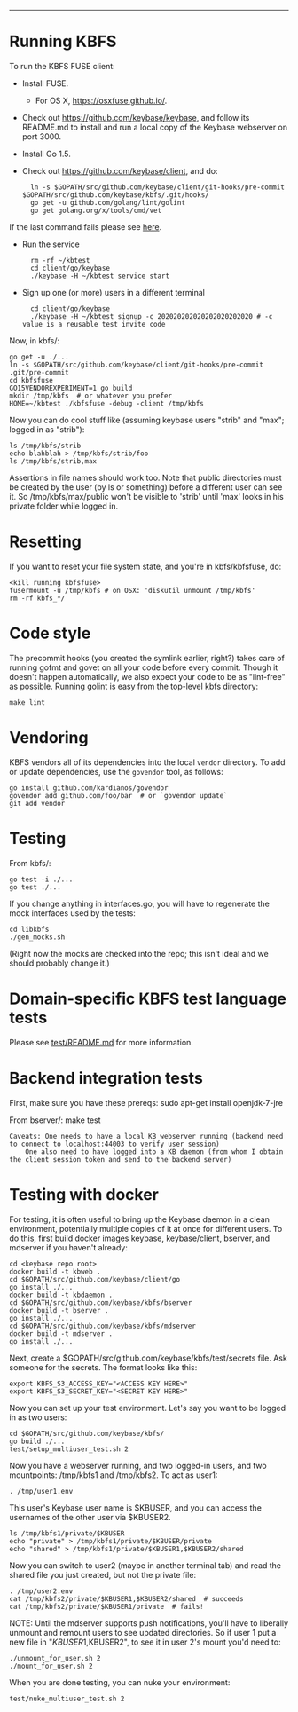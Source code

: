 -----------------------------

# Running KBFS

To run the KBFS FUSE client:

* Install FUSE.
  - For OS X, https://osxfuse.github.io/.
* Check out https://github.com/keybase/keybase, and follow its
  README.md to install and run a local copy of the Keybase webserver
  on port 3000.
* Install Go 1.5.

* Check out https://github.com/keybase/client, and do:

        ln -s $GOPATH/src/github.com/keybase/client/git-hooks/pre-commit $GOPATH/src/github.com/keybase/kbfs/.git/hooks/
        go get -u github.com/golang/lint/golint
        go get golang.org/x/tools/cmd/vet

If the last command fails please see [here](https://groups.google.com/forum/#!msg/golang-nuts/lz0nPiUwfUk/E92u9uZhMHYJ).

* Run the service

        rm -rf ~/kbtest
        cd client/go/keybase
        ./keybase -H ~/kbtest service start

* Sign up one (or more) users in a different terminal

        cd client/go/keybase
        ./keybase -H ~/kbtest signup -c 202020202020202020202020 # -c value is a reusable test invite code

Now, in kbfs/:

    go get -u ./...
    ln -s $GOPATH/src/github.com/keybase/client/git-hooks/pre-commit .git/pre-commit
    cd kbfsfuse
    GO15VENDOREXPERIMENT=1 go build
    mkdir /tmp/kbfs  # or whatever you prefer
    HOME=~/kbtest ./kbfsfuse -debug -client /tmp/kbfs

Now you can do cool stuff like (assuming keybase users "strib" and
"max"; logged in as "strib"):

    ls /tmp/kbfs/strib
    echo blahblah > /tmp/kbfs/strib/foo
    ls /tmp/kbfs/strib,max

Assertions in file names should work too.  Note that public
directories must be created by the user (by ls or something) before a
different user can see it.  So /tmp/kbfs/max/public won't be visible
to 'strib' until 'max' looks in his private folder while logged in.

# Resetting

If you want to reset your file system state, and you're in kbfs/kbfsfuse, do:

    <kill running kbfsfuse>
    fusermount -u /tmp/kbfs # on OSX: 'diskutil unmount /tmp/kbfs'
    rm -rf kbfs_*/

# Code style

The precommit hooks (you created the symlink earlier, right?) takes
care of running gofmt and govet on all your code before every commit.
Though it doesn't happen automatically, we also expect your code to be
as "lint-free" as possible.  Running golint is easy from the top-level
kbfs directory:

    make lint

# Vendoring

KBFS vendors all of its dependencies into the local `vendor`
directory.  To add or update dependencies, use the `govendor` tool, as
follows:

    go install github.com/kardianos/govendor
    govendor add github.com/foo/bar  # or `govendor update`
    git add vendor

# Testing

From kbfs/:

    go test -i ./...
    go test ./...

If you change anything in interfaces.go, you will have to regenerate
the mock interfaces used by the tests:

    cd libkbfs
    ./gen_mocks.sh

(Right now the mocks are checked into the repo; this isn't ideal and
we should probably change it.)

# Domain-specific KBFS test language tests

Please see [test/README.md](test/README.md) for more information.

# Backend integration tests

First, make sure you have these prereqs:
    sudo apt-get install openjdk-7-jre

From bserver/:
	make test

	Caveats: One needs to have a local KB webserver running (backend need to connect to localhost:44003 to verify user session)
        One also need to have logged into a KB daemon (from whom I obtain the client session token and send to the backend server)

# Testing with docker

For testing, it is often useful to bring up the Keybase daemon in a
clean environment, potentially multiple copies of it at once for
different users.  To do this, first build docker images keybase,
keybase/client, bserver, and mdserver if you haven't already:

    cd <keybase repo root>
    docker build -t kbweb .
    cd $GOPATH/src/github.com/keybase/client/go
    go install ./...
    docker build -t kbdaemon .
    cd $GOPATH/src/github.com/keybase/kbfs/bserver
    docker build -t bserver .
    go install ./...
    cd $GOPATH/src/github.com/keybase/kbfs/mdserver
    docker build -t mdserver .
    go install ./...

Next, create a $GOPATH/src/github.com/keybase/kbfs/test/secrets file.
Ask someone for the secrets.  The format looks like this:

    export KBFS_S3_ACCESS_KEY="<ACCESS KEY HERE>"
    export KBFS_S3_SECRET_KEY="<SECRET KEY HERE>"

Now you can set up your test environment.  Let's say you want to be
logged in as two users:

    cd $GOPATH/src/github.com/keybase/kbfs/
    go build ./...
    test/setup_multiuser_test.sh 2

Now you have a webserver running, and two logged-in users, and two
mountpoints: /tmp/kbfs1 and /tmp/kbfs2.  To act as user1:

    . /tmp/user1.env

This user's Keybase user name is $KBUSER, and you can access the
usernames of the other user via $KBUSER2.

    ls /tmp/kbfs1/private/$KBUSER
    echo "private" > /tmp/kbfs1/private/$KBUSER/private
    echo "shared" > /tmp/kbfs1/private/$KBUSER1,$KBUSER2/shared

Now you can switch to user2 (maybe in another terminal tab) and read
the shared file you just created, but not the private file:

    . /tmp/user2.env
    cat /tmp/kbfs2/private/$KBUSER1,$KBUSER2/shared  # succeeds
    cat /tmp/kbfs2/private/$KBUSER1/private  # fails!

NOTE: Until the mdserver supports push notifications, you'll have to
liberally unmount and remount users to see updated directories.  So if
user 1 put a new file in "$KBUSER1,$KBUSER2", to see it in user 2's
mount you'd need to:

    ./unmount_for_user.sh 2
    ./mount_for_user.sh 2

When you are done testing, you can nuke your environment:

    test/nuke_multiuser_test.sh 2

